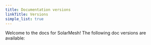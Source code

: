 ```yaml
---
title: Documentation versions
linkTitle: Versions
simple_list: true
---
```


Welcome to the docs for SolarMesh! The following doc versions are available:

<!-- TODO: Replace versions shortcode -->
<!-- {{ < versions > }} -->


